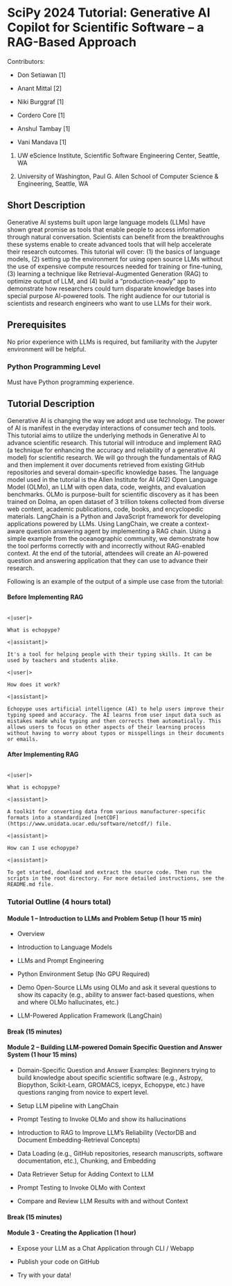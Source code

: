 # SciPy 2024 Tutorial: Generative AI Copilot for Scientific Software – a RAG-Based Approach 

 

Contributors: 

- Don Setiawan [1] 

- Anant Mittal [2] 

- Niki Burggraf [1] 

- Cordero Core [1] 

- Anshul Tambay [1] 

- Vani Mandava [1] 

 

 

1. UW eScience Institute, Scientific Software Engineering Center, Seattle, WA 

2. University of Washington, Paul G. Allen School of Computer Science & Engineering, Seattle, WA 

 

## Short Description 

 

Generative AI systems built upon large language models (LLMs) have shown great promise as tools that enable people to access information through natural conversation. Scientists can benefit from the breakthroughs these systems enable to create advanced tools that will help accelerate their research outcomes. This tutorial will cover: (1) the basics of language models, (2) setting up the environment for using open source LLMs without the use of expensive compute resources needed for training or fine-tuning, (3) learning a technique like Retrieval-Augmented Generation (RAG) to optimize output of LLM, and (4) build a “production-ready” app to demonstrate how researchers could turn disparate knowledge bases into special purpose AI-powered tools. The right audience for our tutorial is scientists and research engineers who want to use LLMs for their work.  

 

## Prerequisites 

 

<!-- A list of prerequisite skills expected of attendees, so that participants can choose level appropriate tutorials. --> 

 

No prior experience with LLMs is required, but familiarity with the Jupyter environment will be helpful. 

 

### Python Programming Level 

 

<!-- Prior Python Programming Level of Knowledge Expected: Please note this reflects the attendees' Python programming level only, not the attendees' level of understanding of the topic. --> 

 

Must have Python programming experience. 

 

 

## Tutorial Description 

 

Generative AI is changing the way we adopt and use technology. The power of AI is manifest in the everyday interactions of consumer tech and tools. This tutorial aims to utilize the underlying methods in Generative AI to advance scientific research. This tutorial will introduce and implement RAG (a technique for enhancing the accuracy and reliability of a generative AI model) for scientific research. We will go through the fundamentals of RAG and then implement it over documents retrieved from existing GitHub repositories and several domain-specific knowledge bases. The language model used in the tutorial is the Allen Institute for AI (AI2) Open Language Model (OLMo), an LLM with open data, code, weights, and evaluation benchmarks. OLMo is purpose-built for scientific discovery as it has been trained on Dolma, an open dataset of 3 trillion tokens collected from diverse web content, academic publications, code, books, and encyclopedic materials. LangChain is a Python and JavaScript framework for developing applications powered by LLMs. Using LangChain, we create a context-aware question answering agent by implementing a RAG chain. Using a simple example from the oceanographic community, we demonstrate how the tool performs correctly with and incorrectly without RAG-enabled context. At the end of the tutorial, attendees will create an AI-powered question and answering application that they can use to advance their research.  

Following is an example of the output of a simple use case from the tutorial: 

 

#### Before Implementing RAG 

 

```  

<|user|> 

What is echopype?  

<|assistant|> 

It's a tool for helping people with their typing skills. It can be used by teachers and students alike. 

<|user|> 

How does it work?  

<|assistant|> 

Echopype uses artificial intelligence (AI) to help users improve their typing speed and accuracy. The AI learns from user input data such as mistakes made while typing and then corrects them automatically. This allows users to focus on other aspects of their learning process without having to worry about typos or misspellings in their documents or emails. 

``` 

 

#### After Implementing RAG 

 

``` 

<|user|> 

What is echopype?  

<|assistant|> 

A toolkit for converting data from various manufacturer-specific formats into a standardized [netCDF](https://www.unidata.ucar.edu/software/netcdf/) file.  

<|assistant|> 

How can I use echopype?  

<|assistant|> 

To get started, download and extract the source code. Then run the scripts in the root directory. For more detailed instructions, see the README.md file. 

``` 

 

 

 

### Tutorial Outline (4 hours total) 

 

#### Module 1 – Introduction to LLMs and Problem Setup (1 hour 15 min) 

* Overview  

* Introduction to Language Models 

* LLMs and Prompt Engineering 

* Python Environment Setup (No GPU Required) 

* Demo Open-Source LLMs using OLMo and ask it several questions to show its capacity (e.g., ability to answer fact-based questions, when and where OLMo hallucinates, etc.) 

* LLM-Powered Application Framework (LangChain) 

 

#### Break (15 minutes) 

 

#### Module 2 – Building LLM-powered Domain Specific Question and Answer System (1 hour 15 mins) 

 

* Domain-Specific Question and Answer Examples: Beginners trying to build knowledge about specific scientific software (e.g., Astropy, Biopython, Scikit-Learn, GROMACS, icepyx, Echopype, etc.) have questions ranging from novice to expert level. 

* Setup LLM pipeline with LangChain 

* Prompt Testing to Invoke OLMo and show its hallucinations 

* Introduction to RAG to Improve LLM’s Reliability (VectorDB and Document Embedding-Retrieval Concepts) 

* Data Loading (e.g., GitHub repositories, research manuscripts, software documentation, etc.), Chunking, and Embedding 
* Data Retriever Setup for Adding Context to LLM 

* Prompt Testing to Invoke OLMo with Context 
* Compare and Review LLM Results with and without Context 

 

#### Break (15 minutes) 

 

#### Module 3 - Creating the Application (1 hour) 

* Expose your LLM as a Chat Application through CLI / Webapp 

* Publish your code on GitHub 

* Try with your data! 